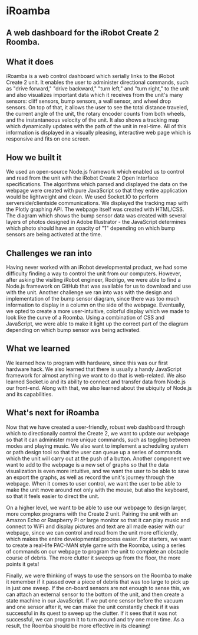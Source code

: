 # iRoamba
## A web dashboard for the iRobot Create 2 Roomba.

## What it does

iRoamba is a web control dashboard which serially links to the iRobot Create 2 unit. It enables the user to administer directional commands, such as "drive forward," "drive backward," "turn left," and "turn right," to the unit and also visualizes important data which it receives from the unit's many sensors: cliff sensors, bump sensors, a wall sensor, and wheel drop sensors. On top of that, it allows the user to see the total distance traveled, the current angle of the unit, the rotary encoder counts from both wheels, and the instantaneous velocity of the unit. It also shows a tracking map which dynamically updates with the path of the unit in real-time. All of this information is displayed in a visually pleasing, interactive web page which is responsive and fits on one screen.

## How we built it

We used an open-source Node.js framework which enabled us to control and read from the unit with the iRobot Create 2 Open Interface specifications. The algorithms which parsed and displayed the data on the webpage were created with pure JavaScript so that they entire application would be lightweight and clean. We used Socket.IO to perform serverside/clientside communications. We displayed the tracking map with the Plotly graphing API. The webpage itself was created with HTML/CSS. The diagram which shows the bump sensor data was created with several layers of photos designed in Adobe Illustrator - the JavaScript determines which photo should have an opacity of "1" depending on which bump sensors are being activated at the time.

## Challenges we ran into

Having never worked with an iRobot developmental product, we had some difficulty finding a way to control the unit from our computers. However, after asking the visiting iRobot engineer, Rodrigo, we were able to find a Node.js framework on GitHub that was available for us to download and use with the unit. Another challenge we ran into was with the design and implementation of the bump sensor diagram, since there was too much information to display in a column on the side of the webpage. Eventually, we opted to create a more user-intuitive, colorful display which we made to look like the curve of a Roomba. Using a combination of CSS and JavaScript, we were able to make it light up the correct part of the diagram depending on which bump sensor was being activated.

## What we learned

We learned how to program with hardware, since this was our first hardware hack. We also learned that there is usually a handy JavaScript framework for almost anything we want to do that is web-related. We also learned Socket.io and its ability to connect and transfer data from Node.js our front-end. Along with that, we also learned about the ubiquity of Node.js and its capabilities.

## What's next for iRoamba

Now that we have created a user-friendly, robust web dashboard through which to directionally control the Create 2, we want to update our webpage so that it can administer more unique commands, such as toggling between modes and playing music. We also want to implement a scheduling system or path design tool so that the user can queue up a series of commands which the unit will carry out at the push of a button. Another component we want to add to the webpage is a new set of graphs so that the data visualization is even more intuitive, and we want the user to be able to save an export the graphs, as well as record the unit's journey through the webpage. When it comes to user control, we want the user to be able to make the unit move around not only with the mouse, but also the keyboard, so that it feels easier to direct the unit.

On a higher level, we want to be able to use our webpage to design larger, more complex programs with the Create 2 unit. Pairing the unit with an Amazon Echo or Raspberry Pi or large monitor so that it can play music and connect to WiFi and display pictures and text are all made easier with our webpage, since we can control and read from the unit more efficiently, which makes the entire developmental process easier. For starters, we want to create a real-life PAC-MAN style game with the Roomba, using a series of commands on our webpage to program the unit to complete an obstacle course of debris. The more clutter it sweeps up from the floor, the more points it gets!

Finally, we were thinking of ways to use the sensors on the Roomba to make it remember if it passed over a piece of debris that was too large to pick up in just one sweep. If the on-board sensors are not enough to sense this, we can attach an external sensor to the bottom of the unit, and then create a state machine in our JavaScript. If we put one sensor before the vacuum and one sensor after it, we can make the unit constantly check if it was successful in its quest to sweep up the clutter. If it sees that it was not successful, we can program it to turn around and try one more time. As a result, the Roomba should be more effective in its cleaning!
